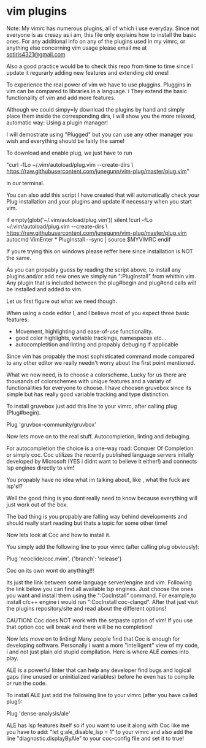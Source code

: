 # vim plugins

Note: My vimrc has numerous plugins, all of which i use everyday.
Since not everyone is as creazy as i am, this file only explains how to install the basic ones.
For any additional info on any of the plugins used in my vimrc, or anything else concerning vim usage
please email me at sotiris4321@gmail.com

Also a good practice would be to check this repo from time to time 
since I update it regurarly adding new features and extending old ones!

To experience the real power of vim we have to use pluggins.
Pluggins in vim can be compared to libraries in a language. i
They extend the basic functionality of vim and add more features.

Although we could simpy=ly download the plugins by hand 
and simply place them inside the corresponding dirs, I will show you the more relaxed, automatic
way: Using a plugin manager!

I will demostrate using "Plugged" but you can use any other manager you wish 
and everything should be fairly the same!

To download and enable plug, we just have to run 

  "curl -fLo ~/.vim/autoload/plug.vim --create-dirs
    \ https://raw.githubusercontent.com/junegunn/vim-plug/master/plug.vim"

in our terminal.

You can also add this script I have created that will automatically 
check your Plug installation and your plugins and update if necessary when you start vim.

if empty(glob('~/.vim/autoload/plug.vim'))
  silent !curl -fLo ~/.vim/autoload/plug.vim --create-dirs
    \ https://raw.githubusercontent.com/junegunn/vim-plug/master/plug.vim
  autocmd VimEnter * PlugInstall --sync | source $MYVIMRC
endif

If youre trying this on windows please reffer here since installation is NOT the same.

As you can propably guess by reading the script above, to install any plugins 
and/or add new ones we simply run ":PlugInstall" from whithin vim. Any plugin that is included 
between the plug#begin and plug#end calls will be installed and added to vim.

Let us first figure out what we need though.

When using a code editor I, and I believe most of you expect three basic features:
- Movement, highlighting and ease-of-use functionality.
- good color highlights, variable trackings, namespaces etc...
- autocompletition and linting and propably debuging if applicable

Since vim has propably the most sophisticated command mode compared to any other editor 
we really needn't worry about the first point mentioned.

What we now need, is to choose a colorscheme.
Lucky for us there are thousands of colorschemes with unique  features and a variaty of 
functionalities for everyone to choose.
I have choosen gruvebox since its simple but has really good variable 
tracking and type distinction.

To install gruvebox just add this line to your vimrc, after calling plug (Plug#begin).

Plug 'gruvbox-community/gruvbox'

Now lets move on to the real stuff. Autocompletion, linting and debuging.

For autocompletion the choice is a one-way road: Conquer Of Completion or simply coc.
Coc utilizes the recently published language servers initally developed by Microsoft 
(YES i didnt want to believe it either!) and connects lsp engines directly to vim!

You propably have no idea what im talking about, like , what the fuck are lsp's!?

Well the good thing is you dont really need to know because 
everything will just work out of the box.

The bad thing is you propably are falling way behind developments and should really start reading
but thats a topic for some other time!

Now lets look at Coc and how to install it.

You simply add the following line to your vimrc (after calling plug obviously):

Plug 'neoclide/coc.nvim', {'branch': 'release'}

Coc on its own wont do anything!!!

Its just the link between some language server/engine and vim. 
Following the link below you can find all available lsp engines.
Just choose the ones you want and install them using the ":CocInstall" command.
For example,to install c/c++ engine i would run ":CocInstall coc-clangd".
After that just visit the plugins repository/site and read about the different options!

CAUTION: Coc does  NOT work with the setpaste option of vim!
If you use that option coc will break and there will be no completion!

Now lets move on to linting!
Many people find that Coc is enough for developing software.
Personally i want a more "intelligent" view of my code, i
and not just plain old stupid compilation.
Here is where ALE comes into play.

ALE is a powerful linter that can help any developer find bugs and logical gaps 
(line unused or uninitialized variables) before he even has to compile or run the code.

To install ALE just add the following line to your vimrc (after you have called plug!):

Plug 'dense-analysis/ale'

ALE has lsp features itself so if you want to use it along with Coc like me you have to add:
"let g:ale_disable_lsp = 1"
to your vimrc and also add the line
"diagnostic.displayByAle" 
 to your coc-config file and set it to true!
